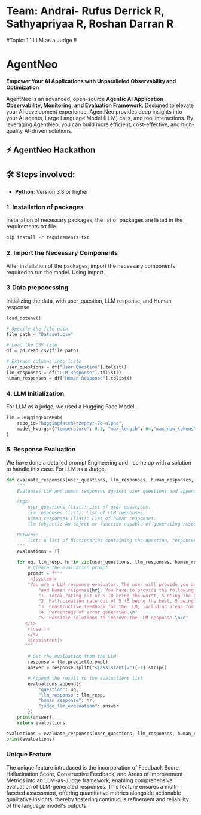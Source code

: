 # Team: Andrai- Rufus Derrick R, Sathyapriyaa R, Roshan Darran R
#Topic: 1.1 LLM as a Judge !! 

# AgentNeo
**Empower Your AI Applications with Unparalleled Observability and Optimization**

AgentNeo is an advanced, open-source **Agentic AI Application Observability, Monitoring, and Evaluation Framework**. Designed to elevate your AI development experience, AgentNeo provides deep insights into your AI agents, Large Language Model (LLM) calls, and tool interactions. By leveraging AgentNeo, you can build more efficient, cost-effective, and high-quality AI-driven solutions.

## ⚡ AgentNeo Hackathon

## 🛠 Steps involved:

- **Python**: Version 3.8 or higher

### 1. Installation of packages

Installation of necessary packages, the list of packages are listed in the requirements.txt file.
```python
pip install -r requirements.txt
```
### 2. Import the Necessary Components

After installation of the packages, import the necessary components required to run the model.
Using import .

### 3.Data prepocessing

Initializing the data, with user_question, LLM response, and Human response

```python
load_dotenv()

# Specify the file path
file_path = "Dataset.csv"

# Load the CSV file
df = pd.read_csv(file_path)

# Extract columns into lists
user_questions = df["User Question"].tolist()
llm_responses = df["LLM Response"].tolist()
human_responses = df["Human Response"].tolist()
```


### 4. LLM Initialization

For LLM as a judge, we used a Hugging Face Model.

```python
llm = HuggingFaceHub(
    repo_id="huggingfaceh4/zephyr-7b-alpha",
    model_kwargs={"temperature": 0.5, "max_length": 64,"max_new_tokens":512}
)
```

### 5. Response Evaluation

We have done a detailed prompt Engineering and , come up with a solution to handle this case. For LLM as a Judge.

```python
def evaluate_responses(user_questions, llm_responses, human_responses, llm):
    """
    Evaluates LLM and human responses against user questions and appends the evaluation to a list.

    Args:
        user_questions (list): List of user questions.
        llm_responses (list): List of LLM responses.
        human_responses (list): List of human responses.
        llm (object): An object or function capable of generating responses (e.g., an LLM instance with a predict method).

    Returns:
        list: A list of dictionaries containing the question, responses, and evaluation.
    """
    evaluations = []

    for uq, llm_resp, hr in zip(user_questions, llm_responses, human_responses):
        # Create the evaluation prompt
        prompt = f"""
         <|system|>
        "You are a LLM response evaluator. The user will provide you an input_query {uq}, LLM response{llm_resp}, "
            "and Human response{hr}. You have to provide the following:\n\n"
            "1. Total rating out of 5 (0 being the worst, 5 being the best).\n"
            "2. Hallucination rate out of 5 (0 being the best, 5 being the worst).\n"
            "3. Constructive feedback for the LLM, including areas for improvement.\n"
            "4. Percentage of error generated.\n"
            "5. Possible solutions to improve the LLM response.\n\n"
       </s>
        <|user|>
        </s>
        <|assistant|>
       """

        # Get the evaluation from the LLM
        response = llm.predict(prompt)
        answer = response.split("<|assistant|>")[-1].strip()

        # Append the result to the evaluations list
        evaluations.append({
            "question": uq,
            "llm_response": llm_resp,
            "human_response": hr,
            "judge_llm_evaluation": answer
        })
    print(answer)
    return evaluations

evaluations = evaluate_responses(user_questions, llm_responses, human_responses, llm)
print(evaluations)
```

### Unique Feature
The unique feature introduced is the incorporation of Feedback Score, Hallucination Score, Constructive Feedback, and Areas of Improvement Metrics into an LLM-as-Judge framework, enabling comprehensive evaluation of LLM-generated responses. This feature ensures a multi-faceted assessment, offering quantitative metrics alongside actionable qualitative insights, thereby fostering continuous refinement and reliability of the language model's outputs.






